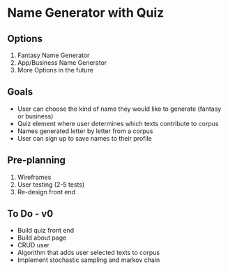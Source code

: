 # Name Generator with Quiz

## Options
1. Fantasy Name Generator
2. App/Business Name Generator
3. More Options in the future

## Goals
- User can choose the kind of name they would like to generate (fantasy or business)
- Quiz element where user determines which texts contribute to corpus
- Names generated letter by letter from a corpus
- User can sign up to save names to their profile

## Pre-planning
1. Wireframes
2. User testing (2-5 tests)
3. Re-design front end

## To Do - v0
- Build quiz front end
- Build about page
- CRUD user
- Algorithm that adds user selected texts to corpus
- Implement stochastic sampling and markov chain 
